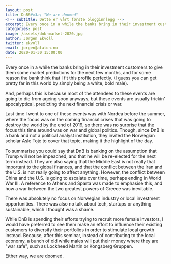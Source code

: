 ```yaml
---
layout: post
title: DnB&#x3a; "We are doomed"
<!-- subtitle: Dette er vårt første blogginnlegg -->
excerpt: Every once in a while the banks bring in their investment customers to give them some market predictions for the next few months, and for some reason the bank think that I fit this profile perfectly. (I guess you can get pretty far in this world by simply being a white, bold male).<br/><br/>And, perhaps this is because most of the attendees to these events are going to die from ageing soon anyways, but these events are usually frickin' apocalyptical, predicting the next financial crisis or war.
categories: post
image: /assets/dnb-market-2020.jpg
author: Jørgen Ekvoll
twitter: ekvoll
email: jorgen@ataton.no
date: 2020-01-30 15:00:00
---
```


Every once in a while the banks bring in their investment customers to give them some market predictions for the next few months, and for some reason the bank think that I fit this profile perfectly. (I guess you can get pretty far in this world by simply being a white, bold male).

And, perhaps this is because most of the attendees to these events are going to die from ageing soon anyways, but these events are usually frickin' apocalyptical, predicting the next financial crisis or war.

Last time I went to one of these events was with Nordea before the summer, where the focus was on the coming financial crises that was going to destroy the world by the end of 2019, so there was no surprise that the focus this time around was on war and global politics. Though, since DnB is a bank and not a political analyst institution, they invited the Norwegian scholar Asle Toje to cover that topic, making it the highlight of the day.

To summarise you could say that DnB is banking on the assumption that Trump will not be impeached, and that he will be re-elected for the next term instead. They are also saying that the Middle East is not really that important to the global finances, and that the conflict between the Iran and the U.S. is not really going to affect anything. However, the conflict between China and the U.S. is going to escalate over time, perhaps ending in World War III. A reference to Athens and Sparta was made to emphasise this, and how a war between the two greatest powers of Greece was inevitable.

There was absolutely no focus on Norwegian industry or local investment opportunities. There was also no talk about tech, startups or anything sustainable, which I thought was a shame.

While DnB is spending their efforts trying to recruit more female investors, I would have preferred to see them make an effort to influence their existing customers to diversify their portfolios in order to stimulate local growth instead. Because, after this seminar, instead of contributing to the local economy, a bunch of old while males will put their money where they are "war safe", such as Lockheed Martin or Kongsberg Gruppen.

Either way, we are doomed.